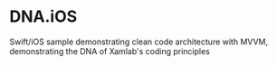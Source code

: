 # DNA.iOS
Swift/iOS sample demonstrating clean code architecture with MVVM, demonstrating the DNA of Xamlab's coding principles
